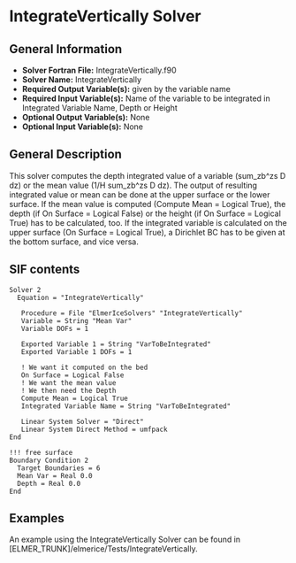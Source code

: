 # IntegrateVertically Solver
## General Information
- **Solver Fortran File:** IntegrateVertically.f90
- **Solver Name:** IntegrateVertically
- **Required Output Variable(s):** given by the variable name
- **Required Input Variable(s):** Name of the variable to be integrated in Integrated Variable Name, Depth or Height
- **Optional Output Variable(s):** None
- **Optional Input Variable(s):** None

## General Description
This solver computes the depth integrated value of a variable (sum_zb^zs D dz) or the mean value (1/H sum_zb^zs D dz). The output of resulting integrated value or mean can be done at the upper surface or the lower surface. If the mean value is computed (Compute Mean = Logical True), the depth (if On Surface = Logical False) or the height (if On Surface = Logical True) has to be calculated, too. If the integrated variable is calculated on the upper surface (On Surface = Logical True), a Dirichlet BC has to be given at the bottom surface, and vice versa.

## SIF contents
```
Solver 2
  Equation = "IntegrateVertically"

   Procedure = File "ElmerIceSolvers" "IntegrateVertically"
   Variable = String "Mean Var"
   Variable DOFs = 1

   Exported Variable 1 = String "VarToBeIntegrated"
   Exported Variable 1 DOFs = 1

   ! We want it computed on the bed
   On Surface = Logical False
   ! We want the mean value
   ! We then need the Depth
   Compute Mean = Logical True
   Integrated Variable Name = String "VarToBeIntegrated"

   Linear System Solver = "Direct"
   Linear System Direct Method = umfpack
End

!!! free surface
Boundary Condition 2
  Target Boundaries = 6
  Mean Var = Real 0.0
  Depth = Real 0.0
End
```

## Examples
An example using the IntegrateVertically Solver can be found in [ELMER_TRUNK]/elmerice/Tests/IntegrateVertically.
